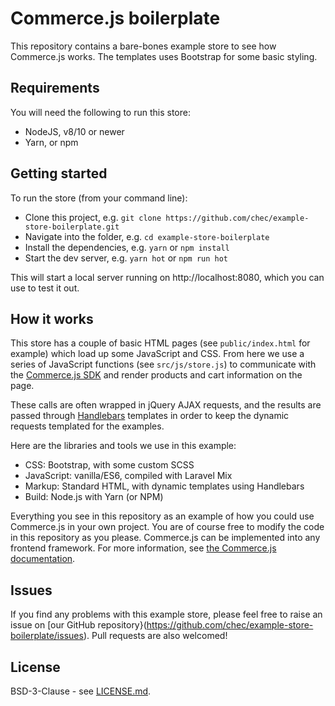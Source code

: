 # Commerce.js boilerplate

This repository contains a bare-bones example store to see how Commerce.js works. The templates uses Bootstrap for
some basic styling.

## Requirements

You will need the following to run this store:

* NodeJS, v8/10 or newer
* Yarn, or npm

## Getting started

To run the store (from your command line):

* Clone this project, e.g. `git clone https://github.com/chec/example-store-boilerplate.git`
* Navigate into the folder, e.g. `cd example-store-boilerplate`
* Install the dependencies, e.g. `yarn` or `npm install`
* Start the dev server, e.g. `yarn hot` or `npm run hot`

This will start a local server running on http://localhost:8080, which you can use to test it out.

## How it works

This store has a couple of basic HTML pages (see `public/index.html` for example) which load up some JavaScript and
CSS. From here we use a series of JavaScript functions (see `src/js/store.js`) to communicate with the
[Commerce.js SDK](https://github.com/chec/commerce.js) and render products and cart information on the page.

These calls are often wrapped in jQuery AJAX requests, and the results are passed through
[Handlebars](https://handlebarsjs.com/) templates in order to keep the dynamic requests templated for the examples.

Here are the libraries and tools we use in this example:

* CSS: Bootstrap, with some custom SCSS
* JavaScript: vanilla/ES6, compiled with Laravel Mix
* Markup: Standard HTML, with dynamic templates using Handlebars
* Build: Node.js with Yarn (or NPM) 

Everything you see in this repository as an example of how you could use Commerce.js in your own project. You are
of course free to modify the code in this repository as you please. Commerce.js can be implemented into any frontend
framework. For more information, see [the Commerce.js documentation](https://commercejs.com/docs).

## Issues

If you find any problems with this example store, please feel free to raise an issue on
[our GitHub repository}(https://github.com/chec/example-store-boilerplate/issues). Pull requests are also welcomed!

## License

BSD-3-Clause - see [LICENSE.md](LICENSE.md).
